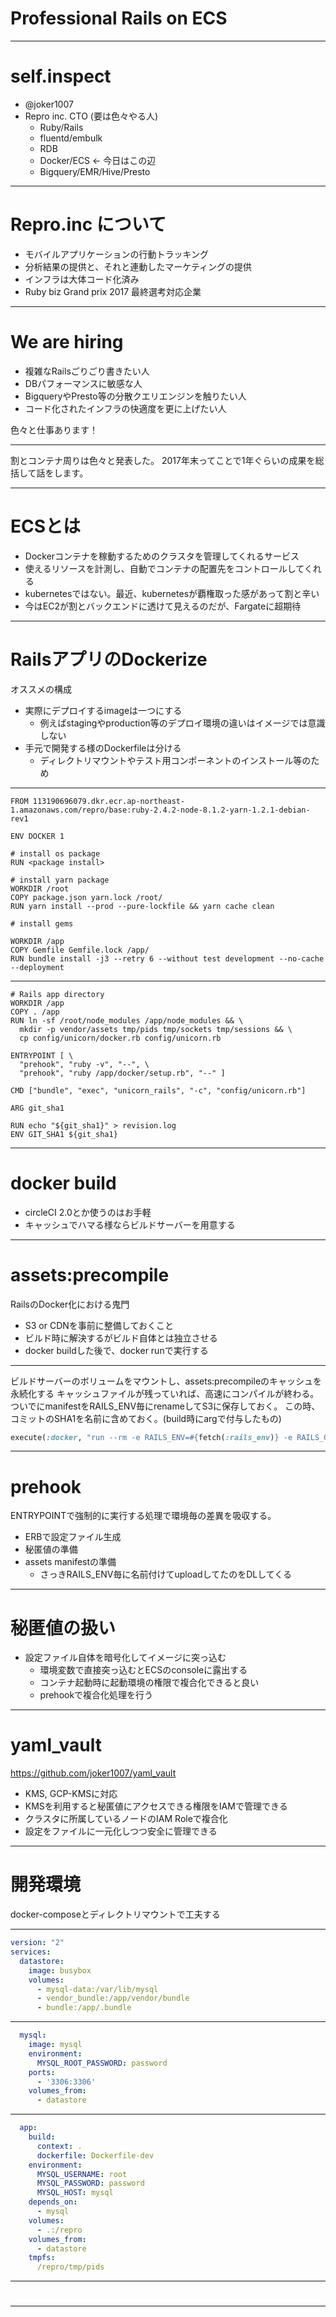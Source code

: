 # Professional Rails on ECS

---

# self.inspect
- @joker1007
- Repro inc. CTO (要は色々やる人)
  - Ruby/Rails
  - fluentd/embulk
  - RDB
  - Docker/ECS ← 今日はこの辺
  - Bigquery/EMR/Hive/Presto

---

# Repro.inc について
- モバイルアプリケーションの行動トラッキング
- 分析結果の提供と、それと連動したマーケティングの提供
- インフラは大体コード化済み
- Ruby biz Grand prix 2017 最終選考対応企業

---

# We are hiring

- 複雑なRailsごりごり書きたい人
- DBパフォーマンスに敏感な人
- BigqueryやPresto等の分散クエリエンジンを触りたい人
- コード化されたインフラの快適度を更に上げたい人

色々と仕事あります！

---

割とコンテナ周りは色々と発表した。
2017年末ってことで1年ぐらいの成果を総括して話をします。

---

# ECSとは

- Dockerコンテナを稼動するためのクラスタを管理してくれるサービス
- 使えるリソースを計測し、自動でコンテナの配置先をコントロールしてくれる
- kubernetesではない。最近、kubernetesが覇権取った感があって割と辛い
- 今はEC2が割とバックエンドに透けて見えるのだが、Fargateに超期待

---

# RailsアプリのDockerize

オススメの構成

- 実際にデプロイするimageは一つにする
  - 例えばstagingやproduction等のデプロイ環境の違いはイメージでは意識しない
- 手元で開発する様のDockerfileは分ける
  - ディレクトリマウントやテスト用コンポーネントのインストール等のため

---

```
FROM 113190696079.dkr.ecr.ap-northeast-1.amazonaws.com/repro/base:ruby-2.4.2-node-8.1.2-yarn-1.2.1-debian-rev1

ENV DOCKER 1

# install os package
RUN <package install>

# install yarn package
WORKDIR /root
COPY package.json yarn.lock /root/
RUN yarn install --prod --pure-lockfile && yarn cache clean

# install gems

WORKDIR /app
COPY Gemfile Gemfile.lock /app/
RUN bundle install -j3 --retry 6 --without test development --no-cache --deployment
```

---

```
# Rails app directory
WORKDIR /app
COPY . /app
RUN ln -sf /root/node_modules /app/node_modules && \
  mkdir -p vendor/assets tmp/pids tmp/sockets tmp/sessions && \
  cp config/unicorn/docker.rb config/unicorn.rb

ENTRYPOINT [ \
  "prehook", "ruby -v", "--", \
  "prehook", "ruby /app/docker/setup.rb", "--" ]

CMD ["bundle", "exec", "unicorn_rails", "-c", "config/unicorn.rb"]

ARG git_sha1

RUN echo "${git_sha1}" > revision.log
ENV GIT_SHA1 ${git_sha1}
```

---

# docker build
- circleCI 2.0とか使うのはお手軽
- キャッシュでハマる様ならビルドサーバーを用意する

---

# assets:precompile
RailsのDocker化における鬼門

- S3 or CDNを事前に整備しておくこと
- ビルド時に解決するがビルド自体とは独立させる
- docker buildした後で、docker runで実行する

---

ビルドサーバーのボリュームをマウントし、assets:precompileのキャッシュを永続化する
キャッシュファイルが残っていれば、高速にコンパイルが終わる。
ついでにmanifestをRAILS_ENV毎にrenameしてS3に保存しておく。
この時、コミットのSHA1を名前に含めておく。(build時にargで付与したもの)

```ruby
execute(:docker, "run --rm -e RAILS_ENV=#{fetch(:rails_env)} -e RAILS_GROUPS=assets -v #{fetch(:docker_build_base_dir)}/tmp:/app/tmp #{fetch(:docker_tag_full)} rake assets:precompile assets:sync assets:manifest_upload")
```


---

# prehook

ENTRYPOINTで強制的に実行する処理で環境毎の差異を吸収する。

- ERBで設定ファイル生成
- 秘匿値の準備
- assets manifestの準備
  - さっきRAILS_ENV毎に名前付けてuploadしてたのをDLしてくる

---

# 秘匿値の扱い
- 設定ファイル自体を暗号化してイメージに突っ込む
  - 環境変数で直接突っ込むとECSのconsoleに露出する
  - コンテナ起動時に起動環境の権限で複合化できると良い
  - prehookで複合化処理を行う

---

# yaml_vault
https://github.com/joker1007/yaml_vault

- KMS, GCP-KMSに対応
- KMSを利用すると秘匿値にアクセスできる権限をIAMで管理できる
- クラスタに所属しているノードのIAM Roleで複合化
- 設定をファイルに一元化しつつ安全に管理できる

---

# 開発環境

docker-composeとディレクトリマウントで工夫する

---

```yaml
version: "2"
services:
  datastore:
    image: busybox
    volumes:
      - mysql-data:/var/lib/mysql
      - vendor_bundle:/app/vendor/bundle
      - bundle:/app/.bundle
```

---

```yaml
  mysql:
    image: mysql
    environment:
      MYSQL_ROOT_PASSWORD: password
    ports:
      - '3306:3306'
    volumes_from:
      - datastore

```

---

```yaml
  app:
    build:
      context: .
      dockerfile: Dockerfile-dev
    environment:
      MYSQL_USERNAME: root
      MYSQL_PASSWORD: password
      MYSQL_HOST: mysql
    depends_on:
      - mysql
    volumes:
      - .:/repro
    volumes_from:
      - datastore
    tmpfs:
      /repro/tmp/pids
```

---

# 

---
